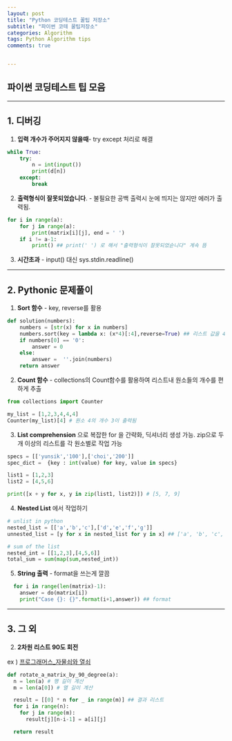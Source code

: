 ```yaml
---
layout: post
title: "Python 코딩테스트 꿀팁 저장소"
subtitle: "파이썬 코테 꿀팁저장소"
categories: Algorithm
tags: Python Algorithm tips
comments: true


---
```

## 파이썬 코딩테스트 팁 모음

----

## 1. 디버깅

1. **입력 개수가 주어지지 않을때**- try except 처리로 해결

```Python
while True:
    try:
        n = int(input())
        print(d[n])
    except:
        break
```

2. **출력형식이 잘못되었습니다**. - 불필요한 공백 출력시 눈에 띄지는 않지만 에러가 출력됨.

```python
for i in range(a):
    for j in range(a):
        print(matrix[i][j], end = ' ')
    if i != a-1:
        print() ## print(' ') 로 해서 "출력형식이 잘못되었슫니다" 계속 뜸
```

3. **시간초과** - input() 대신 sys.stdin.readline()

----

## 2. Pythonic 문제풀이

1) **Sort 함수** - key, reverse를 활용

```python
def solution(numbers):
    numbers = [str(x) for x in numbers]
    numbers.sort(key = lambda x: (x*4)[:4],reverse=True) ## 리스트 값을 4번 반복한후 4번째 자리까지 가장 큰수를 추출
    if numbers[0] == '0':
        answer = 0
    else:
        answer =  ''.join(numbers)
    return answer
```
2) **Count 함수** - collections의 Count함수를 활용하여 리스트내 원소들의 개수를 편하게 추출

```python
from collections import Counter

my_list = [1,2,3,4,4,4]
Counter(my_list)[4] # 원소 4의 개수 3이 출력됨
```


3) **List comprehension** 으로 복잡한 for 을 간략화, 딕셔너리 생성 가능. zip으로 두개 이상의 리스트를 각 원소별로 작업 가능

```python
specs = [['yunsik','100'],['choi','200']]
spec_dict =  {key : int(value) for key, value in specs}

list1 = [1,2,3]
list2 = [4,5,6]

print([x + y for x, y in zip(list1, list2)]) # [5, 7, 9]
```


4) **Nested List** 에서 작업하기

```python
# unlist in python
nested_list = [['a','b','c'],['d','e','f','g']]
unnested_list = [y for x in nested_list for y in x] ## ['a', 'b', 'c', 'd', 'e', 'f', 'g']

# sum of the list
nested_int = [[1,2,3],[4,5,6]]
total_sum = sum(map(sum,nested_int))
```

5) **String 출력** - format을 쓰는게 깔끔

```python
  for i in range(len(matrix)-1):
    answer = do(matrix[i])
    print("Case {}: {}".format(i+1,answer)) ## format
```

----

## 3. 그 외

2. **2차원 리스트 90도 회전**

ex ) [프로그래머스_자물쇠와 열쇠](https://programmers.co.kr/learn/courses/10336/lessons/64196)

```python
def rotate_a_matrix_by_90_degree(a):
  n = len(a) # 행 길이 계산
  m = len(a[0]) # 열 길이 계산

  result = [[0] * n for _ in range(m)] ## 결과 리스트
  for i in range(n):
    for j in range(m):
      result[j][n-i-1] = a[i][j]

  return result
```
